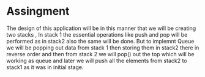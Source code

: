# Assingment
The design of this application will be in this manner that 
we will be creating two stacks ,
In stack 1 the  essential operations 
like push and pop  will be performed as in stack2 also the same will be done.
But to implemnt Queue we will be popping out data from stack 1 then storing them in stack2 
there in reverse order and then from stack 2 we will pop() out the top which will be working as queue
and later  we will push all the elements from stack2 to stack1 as it was in initial stage.
